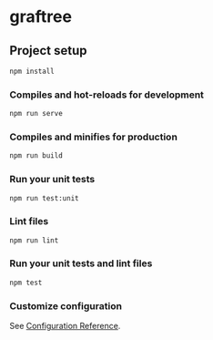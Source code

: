 # graftree

## Project setup

```sh
npm install
```

### Compiles and hot-reloads for development

```sh
npm run serve
```

### Compiles and minifies for production

```sh
npm run build
```

### Run your unit tests

```sh
npm run test:unit
```

### Lint files

```sh
npm run lint
```

### Run your unit tests and lint files

```sh
npm test
```

### Customize configuration

See [Configuration Reference](https://cli.vuejs.org/config/).
